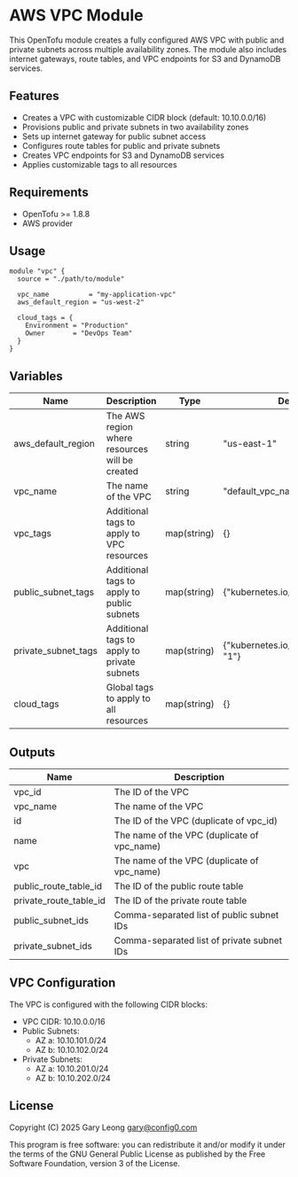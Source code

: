 # AWS VPC Module

This OpenTofu module creates a fully configured AWS VPC with public and private subnets across multiple availability zones. The module also includes internet gateways, route tables, and VPC endpoints for S3 and DynamoDB services.

## Features

- Creates a VPC with customizable CIDR block (default: 10.10.0.0/16)
- Provisions public and private subnets in two availability zones
- Sets up internet gateway for public subnet access
- Configures route tables for public and private subnets
- Creates VPC endpoints for S3 and DynamoDB services
- Applies customizable tags to all resources

## Requirements

- OpenTofu >= 1.8.8
- AWS provider

## Usage

```hcl
module "vpc" {
  source = "./path/to/module"

  vpc_name          = "my-application-vpc"
  aws_default_region = "us-west-2"
  
  cloud_tags = {
    Environment = "Production"
    Owner       = "DevOps Team"
  }
}
```

## Variables

| Name | Description | Type | Default | Required |
|------|-------------|------|---------|:--------:|
| aws_default_region | The AWS region where resources will be created | string | "us-east-1" | no |
| vpc_name | The name of the VPC | string | "default_vpc_name_config0" | no |
| vpc_tags | Additional tags to apply to VPC resources | map(string) | {} | no |
| public_subnet_tags | Additional tags to apply to public subnets | map(string) | {"kubernetes.io/role/elb": "1"} | no |
| private_subnet_tags | Additional tags to apply to private subnets | map(string) | {"kubernetes.io/role/internal_elb": "1"} | no |
| cloud_tags | Global tags to apply to all resources | map(string) | {} | no |

## Outputs

| Name | Description |
|------|-------------|
| vpc_id | The ID of the VPC |
| vpc_name | The name of the VPC |
| id | The ID of the VPC (duplicate of vpc_id) |
| name | The name of the VPC (duplicate of vpc_name) |
| vpc | The name of the VPC (duplicate of vpc_name) |
| public_route_table_id | The ID of the public route table |
| private_route_table_id | The ID of the private route table |
| public_subnet_ids | Comma-separated list of public subnet IDs |
| private_subnet_ids | Comma-separated list of private subnet IDs |

## VPC Configuration

The VPC is configured with the following CIDR blocks:

- VPC CIDR: 10.10.0.0/16
- Public Subnets:
  - AZ a: 10.10.101.0/24
  - AZ b: 10.10.102.0/24
- Private Subnets:
  - AZ a: 10.10.201.0/24
  - AZ b: 10.10.202.0/24

## License

Copyright (C) 2025 Gary Leong <gary@config0.com>

This program is free software: you can redistribute it and/or modify
it under the terms of the GNU General Public License as published by
the Free Software Foundation, version 3 of the License.